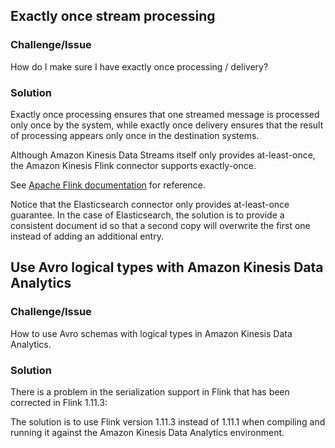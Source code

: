 ## Exactly once stream processing
### Challenge/Issue

How do I make sure I have exactly once processing / delivery?

### Solution

Exactly once processing ensures that one streamed message is processed only once by the system, while exactly once delivery ensures that the result of processing appears only once in the destination systems.

Although Amazon Kinesis Data Streams itself only provides at-least-once, the Amazon Kinesis Flink connector supports exactly-once.

See [Apache Flink documentation](https://ci.apache.org/projects/flink/flink-docs-stable/dev/connectors/guarantees.html) for reference.

Notice that the Elasticsearch connector only provides at-least-once guarantee.
In the case of Elasticsearch, the solution is to provide a consistent document id so that a second copy will overwrite the first one instead of adding an additional entry.


## Use Avro logical types with Amazon Kinesis Data Analytics
### Challenge/Issue

How to use Avro schemas with logical types in Amazon Kinesis Data Analytics.

### Solution

There is a problem in the serialization support in Flink that has been corrected in Flink 1.11.3: <insert link to issue>

The solution is to use Flink version 1.11.3 instead of 1.11.1 when compiling and running it against the Amazon Kinesis Data Analytics environment.
